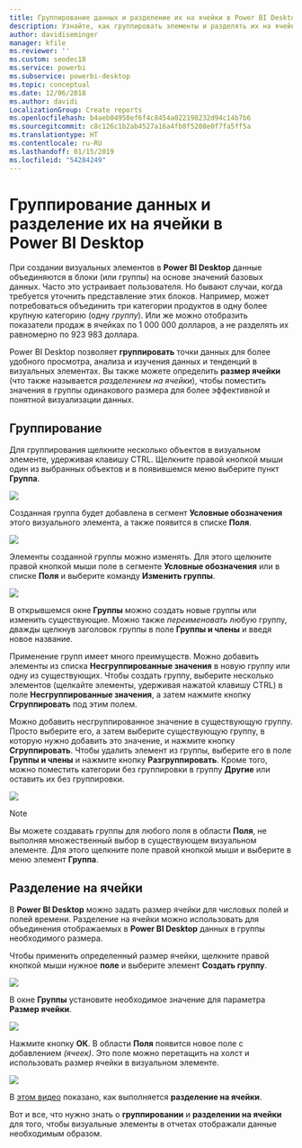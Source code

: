 ```yaml
---
title: Группирование данных и разделение их на ячейки в Power BI Desktop
description: Узнайте, как группировать элементы и разделять их на ячейки в Power BI Desktop
author: davidiseminger
manager: kfile
ms.reviewer: ''
ms.custom: seodec18
ms.service: powerbi
ms.subservice: powerbi-desktop
ms.topic: conceptual
ms.date: 12/06/2018
ms.author: davidi
LocalizationGroup: Create reports
ms.openlocfilehash: b4aeb04958ef6f4c8454a022198232d94c14b7b6
ms.sourcegitcommit: c8c126c1b2ab4527a16a4fb8f5208e0f7fa5ff5a
ms.translationtype: HT
ms.contentlocale: ru-RU
ms.lasthandoff: 01/15/2019
ms.locfileid: "54284249"
---
```

# <a name="use-grouping-and-binning-in-power-bi-desktop"></a>Группирование данных и разделение их на ячейки в Power BI Desktop
При создании визуальных элементов в **Power BI Desktop** данные объединяются в блоки (или группы) на основе значений базовых данных. Часто это устраивает пользователя. Но бывают случаи, когда требуется уточнить представление этих блоков. Например, может потребоваться объединить три категории продуктов в одну более крупную категорию (одну *группу*). Или же можно отобразить показатели продаж в ячейках по 1 000 000 долларов, а не разделять их равномерно по 923 983 доллара.

Power BI Desktop позволяет **группировать** точки данных для более удобного просмотра, анализа и изучения данных и тенденций в визуальных элементах. Вы также можете определить **размер ячейки** (что также называется *разделением на ячейки*), чтобы поместить значения в группы одинакового размера для более эффективной и понятной визуализации данных.

## <a name="using-grouping"></a>Группирование
Для группирования щелкните несколько объектов в визуальном элементе, удерживая клавишу CTRL. Щелкните правой кнопкой мыши один из выбранных объектов и в появившемся меню выберите пункт **Группа**.

![](media/desktop-grouping-and-binning/grouping-binning_1.png)

Созданная группа будет добавлена в сегмент **Условные обозначения** этого визуального элемента, а также появится в списке **Поля**.

![](media/desktop-grouping-and-binning/grouping-binning_2.png)

Элементы созданной группы можно изменять. Для этого щелкните правой кнопкой мыши поле в сегменте **Условные обозначения** или в списке **Поля** и выберите команду **Изменить группы**.

![](media/desktop-grouping-and-binning/grouping-binning_3.png)

В открывшемся окне **Группы** можно создать новые группы или изменить существующие. Можно также *переименовать* любую группу, дважды щелкнув заголовок группы в поле **Группы и члены** и введя новое название.

Применение групп имеет много преимуществ. Можно добавить элементы из списка **Несгруппированные значения** в новую группу или одну из существующих. Чтобы создать группу, выберите несколько элементов (щелкайте элементы, удерживая нажатой клавишу CTRL) в поле **Несгруппированные значения**, а затем нажмите кнопку **Сгруппировать** под этим полем.

Можно добавить несгруппированное значение в существующую группу. Просто выберите его, а затем выберите существующую группу, в которую нужно добавить это значение, и нажмите кнопку **Сгруппировать**. Чтобы удалить элемент из группы, выберите его в поле **Группы и члены** и нажмите кнопку **Разгруппировать**. Кроме того, можно поместить категории без группировки в группу **Другие** или оставить их без группировки.

![](media/desktop-grouping-and-binning/grouping-binning_4.png)

> [!NOTE]
> Вы можете создавать группы для любого поля в области **Поля**, не выполняя множественный выбор в существующем визуальном элементе. Для этого щелкните поле правой кнопкой мыши и выберите в меню элемент **Группа**.

## <a name="using-binning"></a>Разделение на ячейки
В **Power BI Desktop** можно задать размер ячейки для числовых полей и полей времени. Разделение на ячейки можно использовать для объединения отображаемых в **Power BI Desktop** данных в группы необходимого размера.

Чтобы применить определенный размер ячейки, щелкните правой кнопкой мыши нужное **поле** и выберите элемент **Создать группу**.

![](media/desktop-grouping-and-binning/grouping-binning_5.png)

В окне **Группы** установите необходимое значение для параметра **Размер ячейки**.

![](media/desktop-grouping-and-binning/grouping-binning_6.png)

Нажмите кнопку **ОК**. В области **Поля** появится новое поле с добавлением *(ячеек)*. Это поле можно перетащить на холст и использовать размер ячейки в визуальном элементе.

![](media/desktop-grouping-and-binning/grouping-binning_7.png)

В [этом видео](https://www.youtube.com/watch?v=BRvdZSfO0DY) показано, как выполняется **разделение на ячейки**.

Вот и все, что нужно знать о **группировании** и **разделении на ячейки** для того, чтобы визуальные элементы в отчетах отображали данные необходимым образом.

